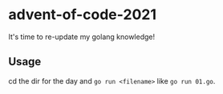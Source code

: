 # advent-of-code-2021
It's time to re-update my golang knowledge!

## Usage
cd the dir for the day and `go run <filename>` like `go run 01.go`.
